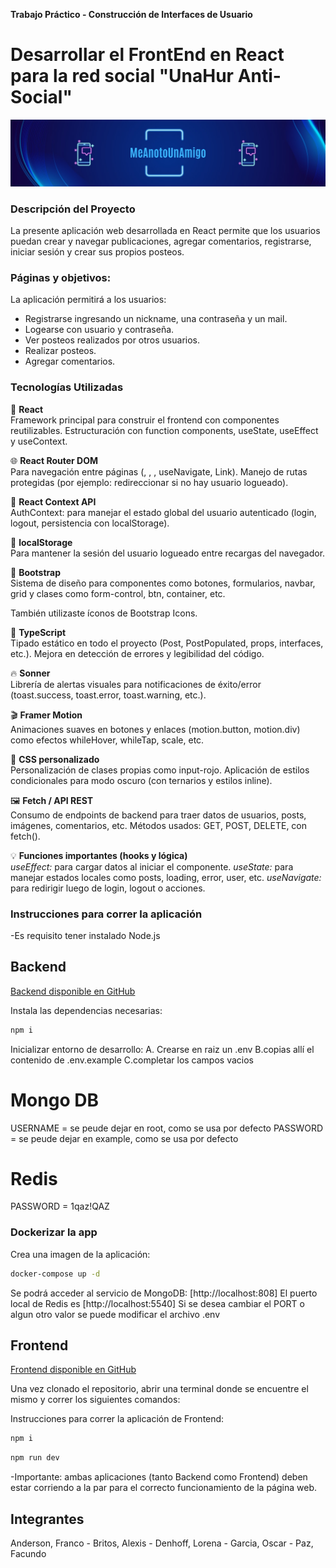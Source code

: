 **Trabajo Práctico - Construcción de Interfaces de Usuario**
# Desarrollar el FrontEnd en React para la red social "UnaHur Anti-Social"

![banner](banner.png)

### Descripción del Proyecto

La presente aplicación web desarrollada en React permite que los usuarios puedan crear y navegar publicaciones, agregar comentarios, registrarse, iniciar sesión y crear sus propios posteos.

### Páginas y objetivos:

La aplicación permitirá a los usuarios:

- Registrarse ingresando un nickname, una contraseña y un mail.
- Logearse con usuario y contraseña.
- Ver posteos realizados por otros usuarios.
- Realizar posteos. 
- Agregar comentarios.

###  Tecnologías Utilizadas
🧠 **React**<br>
Framework principal para construir el frontend con componentes reutilizables.
Estructuración con function components, useState, useEffect y useContext.

🌐 **React Router DOM**<br>
Para navegación entre páginas (<Routes>, <Route>, <Navigate>, useNavigate, Link).
Manejo de rutas protegidas (por ejemplo: redireccionar si no hay usuario logueado).

👥 **React Context API**<br>
AuthContext: para manejar el estado global del usuario autenticado (login, logout, persistencia con localStorage).

💾 **localStorage**<br>
Para mantener la sesión del usuario logueado entre recargas del navegador.

🎨 **Bootstrap**<br>
Sistema de diseño para componentes como botones, formularios, navbar, grid y clases como form-control, btn, container, etc.

También utilizaste íconos de Bootstrap Icons.

🎯 **TypeScript**<br>
Tipado estático en todo el proyecto (Post, PostPopulated, props, interfaces, etc.).
Mejora en detección de errores y legibilidad del código.

🔥 **Sonner**<br>
Librería de alertas visuales para notificaciones de éxito/error (toast.success, toast.error, toast.warning, etc.).

🎬 **Framer Motion**<br>
Animaciones suaves en botones y enlaces (motion.button, motion.div) como efectos whileHover, whileTap, scale, etc.

🎨 **CSS personalizado**<br>
Personalización de clases propias como input-rojo.
Aplicación de estilos condicionales para modo oscuro (con ternarios y estilos inline).

🖼️ **Fetch / API REST**<br>
Consumo de endpoints de backend para traer datos de usuarios, posts, imágenes, comentarios, etc.
Métodos usados: GET, POST, DELETE, con fetch().

💡 **Funciones importantes (hooks y lógica)**<br>
*useEffect:* para cargar datos al iniciar el componente.
*useState:* para manejar estados locales como posts, loading, error, user, etc.
*useNavigate:* para redirigir luego de login, logout o acciones.

### Instrucciones para correr la aplicación 
-Es requisito tener instalado Node.js

## Backend

[Backend disponible en GitHub](https://github.com/FlamarokClass/anti-social-meanotounamigo-backend)

Instala las dependencias necesarias:
```bash
npm i
```

Inicializar entorno de desarrollo:
A. Crearse en raiz un .env 
B.copias allí el contenido de .env.example 
C.completar los campos vacios 

# Mongo DB 
USERNAME = se peude dejar en root, como se usa por defecto
PASSWORD = se peude dejar en example, como se usa por defecto

# Redis
PASSWORD = 1qaz!QAZ


### Dockerizar la app
Crea una imagen de la aplicación:
```bash
docker-compose up -d
```

Se podrá acceder al servicio de MongoDB: [http://localhost:808]
El puerto local de Redis es [http://localhost:5540]
Si se desea cambiar el PORT o algun otro valor se puede modificar el archivo .env

## Frontend

[Frontend disponible en GitHub](https://github.com/AlexisF12/anti-social-meanotounamigo-frontend)

Una vez clonado el repositorio, abrir una terminal donde se encuentre el mismo y correr los siguientes comandos:

Instrucciones para correr la aplicación de Frontend:
```bash
npm i
```
```bash
npm run dev
```

-Importante: ambas aplicaciones (tanto Backend como Frontend) deben estar corriendo a la par para el correcto funcionamiento de la página web. 


## Integrantes

Anderson, Franco - Britos, Alexis - Denhoff, Lorena - Garcia, Oscar - Paz, Facundo